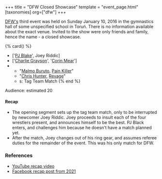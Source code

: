 +++
title = "DFW Closed Showcase"
template = "event_page.html"
[taxonomies]
org=["dfw"]
+++

[DFW's](@/o/dfw.md) third event was held on Sunday January 10, 2016 in the gymnastics hall of some unspecified school in Toruń. There is no information available about the exact venue. Invited to the show were only friends and family, hence the name - a closed showcase.

{% card() %}
- ['[PJ Blake](@/w/pj-blake.md)', Joey Riddic]
- ['[Charlie Grayson](@/w/madman-charlie.md)', '[Corin Mear](@/w/corin-mear.md)']
- - "[Malmo Buruto](@/w/malmo-buruto.md), [Pain Killer](@/w/pain-killer.md)"
  - "[Chris Hunter](@/w/chris-hunter.md), [Revage](@/w/rafael-kid.md)"
  - s: Tag Team Match
{% end %}

Audience: estimated 20

#### Recap

* The opening segment sets up the tag team match, only to be interrupted by newcomer Joey Riddic. Joey proceeds to insult each of the four wrestlers present, and announces himself to be the best. PJ Black enters, and challenges him because he doesn't have a match planned yet.
* After the match, Joey changes out of his ring gear, and assumes referee duties for the remainder of the event. This was his only match for DFW.

### References

* [YouTube recap video](https://youtu.be/-Fa7qIF4c40)
* [Facebook recap post from 2021](https://www.facebook.com/DreamFactoryWrestling/posts/pfbid07r5xqL7CvrTLHuqWh86cRLsyLziTkwoxQj2PAnftPo8K34EHukfsUcTHp8ywq8M1l)
